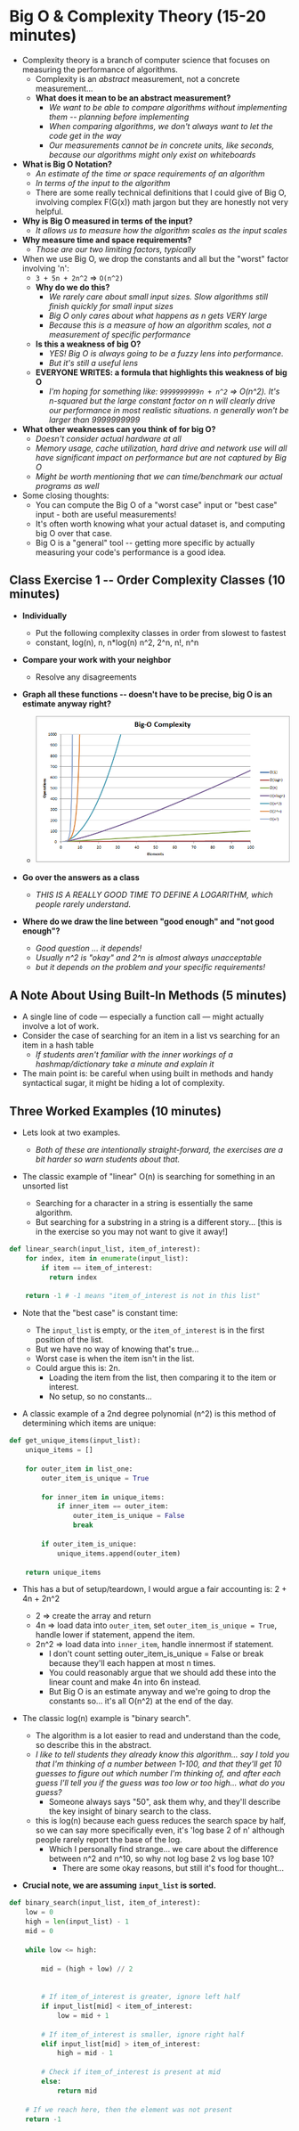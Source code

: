 # Big O & Complexity Theory (15-20 minutes)

* Complexity theory is a branch of computer science that focuses on measuring the performance of algorithms.
  * Complexity is an *abstract* measurement, not a concrete measurement...
  * __What does it mean to be an abstract measurement?__
    * *We want to be able to compare algorithms without implementing them -- planning before implementing*
    * *When comparing algorithms, we don't always want to let the code get in the way*
    * *Our measurements cannot be in concrete units, like seconds, because our algorithms might only exist on whiteboards*
* __What is Big O Notation?__
  * *An estimate of the time or space requirements of an algorithm*
  * *In terms of the input to the algorithm*
  * There are some really technical definitions that I could give of Big O, involving complex F(G(x)) math jargon but they are honestly not very helpful.
* __Why is Big O measured in terms of the input?__
  * *It allows us to measure how the algorithm scales as the input scales*
* __Why measure time and space requirements?__
  * *Those are our two limiting factors, typically*
* When we use Big O, we drop the constants and all but the "worst" factor involving 'n':
  * `3 + 5n + 2n^2` => `O(n^2)`
  * __Why do we do this?__
    * *We rarely care about small input sizes. Slow algorithms still finish quickly for small input sizes*
    * *Big O only cares about what happens as n gets VERY large*
    * *Because this is a measure of how an algorithm scales, not a measurement of specific performance*
  * __Is this a weakness of big O?__
    * *YES! Big O is always going to be a fuzzy lens into performance.*
    * *But it's still a useful lens*
  * __EVERYONE WRITES: a formula that highlights this weakness of big O__
    * *I'm hoping for something like: `9999999999n + n^2` => O(n^2). It's n-squared but the large constant factor on n will clearly drive our performance in most realistic situations. n generally won't be larger than 9999999999*
* __What other weaknesses can you think of for big O?__
  * *Doesn't consider actual hardware at all*
  * *Memory usage, cache utilization, hard drive and network use will all have significant impact on performance but are not captured by Big O*
  * *Might be worth mentioning that we can time/benchmark our actual programs as well*
* Some closing thoughts:
  * You can compute the Big O of a "worst case" input or "best case" input - both are useful measurements!
  * It's often worth knowing what your actual dataset is, and computing big O over that case.
  * Big O is a "general" tool -- getting more specific by actually measuring your code's performance is a good idea.

## Class Exercise 1 -- Order Complexity Classes (10 minutes)

* __Individually__
  * Put the following complexity classes in order from slowest to fastest
  * constant, log(n), n, n*log(n) n^2, 2^n, n!, n^n
* __Compare your work with your neighbor__
  * Resolve any disagreements
* __Graph all these functions -- doesn't have to be precise, big O is an estimate anyway right?__
  * ![big o graph](big-o-graph.png)

* __Go over the answers as a class__
  * *THIS IS A REALLY GOOD TIME TO DEFINE A LOGARITHM, which people rarely understand.*
* __Where do we draw the line between "good enough" and "not good enough"?__
  * *Good question ... it depends!*
  * *Usually n^2 is "okay" and 2^n is almost always unacceptable*
  * *but it depends on the problem and your specific requirements!*

## A Note About Using Built-In Methods (5 minutes)

* A single line of code — especially a function call — might actually involve a lot of work. 
* Consider the case of searching for an item in a list vs searching for an item in a hash table
  * *If students aren't familiar with the inner workings of a hashmap/dictionary take a minute and explain it*
* The main point is: be careful when using built in methods and handy syntactical sugar, it might be hiding a lot of complexity.

## Three Worked Examples (10 minutes)

* Lets look at two examples. 
  * *Both of these are intentionally straight-forward, the exercises are a bit harder so warn students about that.*

* The classic example of "linear" O(n) is searching for something in an unsorted list
  * Searching for a character in a string is essentially the same algorithm.
  * But searching for a substring in a string is a different story... [this is in the exercise so you may not want to give it away!]

```python
def linear_search(input_list, item_of_interest):
    for index, item in enumerate(input_list):
        if item == item_of_interest:
          return index
    
    return -1 # -1 means "item_of_interest is not in this list"
```

* Note that the "best case" is constant time:
  * The `input_list` is empty, or the `item_of_interest` is in the first position of the list.
  * But we have no way of knowing that's true...
  * Worst case is when the item isn't in the list. 
  * Could argue this is: 2n. 
    * Loading the item from the list, then comparing it to the item or interest. 
    * No setup, so no constants...

* A classic example of a 2nd degree polynomial (n^2) is this method of determining which items are unique:

```python
def get_unique_items(input_list):
    unique_items = []
    
    for outer_item in list_one:
        outer_item_is_unique = True
        
        for inner_item in unique_items:
            if inner_item == outer_item:
                outer_item_is_unique = False
                break
    
        if outer_item_is_unique:
            unique_items.append(outer_item)
        
    return unique_items
```

* This has a but of setup/teardown, I would argue a fair accounting is: 2 + 4n + 2n^2
    * 2 => create the array and return
    * 4n => load data into `outer_item`, set `outer_item_is_unique = True`, handle lower if statement, append the item.
    * 2n^2 => load data into `inner_item`, handle innermost if statement.
      * I don't count setting outer_item_is_unique = False or break because they'll each happen at most n times. 
      * You could reasonably argue that we should add these into the linear count and make 4n into 6n instead.
      * But Big O is an estimate anyway and we're going to drop the constants so... it's all O(n^2) at the end of the day. 


* The classic log(n) example is "binary search".
  * The algorithm is a lot easier to read and understand than the code, so describe this in the abstract.
  * *I like to tell students they already know this algorithm... say I told you that I'm thinking of a number between 1-100, and that they'll get 10 guesses to figure out which number I'm thinking of, and after each guess I'll tell you if the guess was too low or too high... what do you guess?* 
    * Someone always says "50", ask them why, and they'll describe the key insight of binary search to the class. 
  * this is log(n) because each guess reduces the search space by half, so we can say more specifically even, it's 'log base 2 of n' although people rarely report the base of the log.
    * Which I personally find strange... we care about the difference between n^2 and n^10, so why not log base 2 vs log base 10? 
      * There are some okay reasons, but still it's food for thought...

* **Crucial note, we are assuming `input_list` is sorted.**
```python
def binary_search(input_list, item_of_interest): 
    low = 0
    high = len(input_list) - 1
    mid = 0
  
    while low <= high: 
  
        mid = (high + low) // 2
  
        
        # If item_of_interest is greater, ignore left half 
        if input_list[mid] < item_of_interest: 
            low = mid + 1
  
        # If item_of_interest is smaller, ignore right half 
        elif input_list[mid] > item_of_interest: 
            high = mid - 1

        # Check if item_of_interest is present at mid 
        else: 
            return mid 
  
    # If we reach here, then the element was not present 
    return -1
```